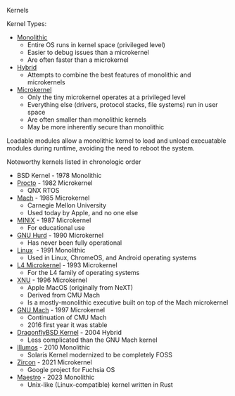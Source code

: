 Kernels

Kernel Types:

- [Monolithic](https://en.wikipedia.org/wiki/Monolithic_kernel)
    - Entire OS runs in kernel space (privileged level)
    - Easier to debug issues than a microkernel
    - Are often faster than a microkernel
- [Hybrid](https://en.wikipedia.org/wiki/Hybrid_kernel)
    - Attempts to combine the best features of monolithic and microkernels
- [Microkernel](https://en.wikipedia.org/wiki/Microkernel)
    - Only the tiny microkernel operates at a privileged level
    - Everything else (drivers, protocol stacks, file systems) run in user space
    - Are often smaller than monolithic kernels
    - May be more inherently secure than monolithic

Loadable modules allow a monolithic kernel to load and unload execuatable modules during runtime, avoiding the need to reboot the system.

Noteworthy kernels listed in chronologic order

- BSD Kernel - 1978 Monolithic
- [Procto](https://www.qnx.com/developers/docs/8.0/com.qnx.doc.neutrino.sys_arch/topic/kernel.html) - 1982 Microkernel
    - QNX RTOS
- [Mach](https://en.wikipedia.org/wiki/Mach_%28kernel%29) - 1985 Microkernel
    - Carnegie Mellon University
    - Used today by Apple, and no one else
- [MINIX](https://en.wikipedia.org/wiki/Minix) - 1987 Microkernel
    - For educational use
- [GNU Hurd](https://en.wikipedia.org/wiki/GNU_Hurd) - 1990 Microkernel
    - Has never been fully operational
- [Linux](https://kernel.org/)  - 1991 Monolithic
    - Used in Linux, ChromeOS, and Android operating systems
- [L4 Microkernel](https://en.wikipedia.org/wiki/L4_microkernel_family) - 1993 Microkernel
    - For the L4 family of operating systems
- [XNU](https://en.wikipedia.org/wiki/XNU) - 1996 Microkernel
    - Apple MacOS (originally from NeXT)
    - Derived from CMU Mach
    - Is a mostly-monolithic executive built on top of the Mach microkernel
- [GNU Mach](https://en.wikipedia.org/wiki/GNU_Mach) - 1997 Microkernel
    - Continuation of CMU Mach
    - 2016 first year it was stable
- [DragonflyBSD Kernel](https://en.wikipedia.org/wiki/DragonFly_BSD) - 2004 Hybrid
    - Less complicated than the GNU Mach kernel
- [Illumos](https://illumos.org/) - 2010 Monolithic
    - Solaris Kernel modernized to be completely FOSS
- [Zircon](https://en.wikipedia.org/wiki/Fuchsia_%28operating_system%29#Kernel) - 2021 Microkernel
    - Google project for Fuchsia OS
- [Maestro](https://github.com/llenotre/maestro) - 2023 Monolithic
    -  Unix-like (Linux-compatible) kernel written in Rust     